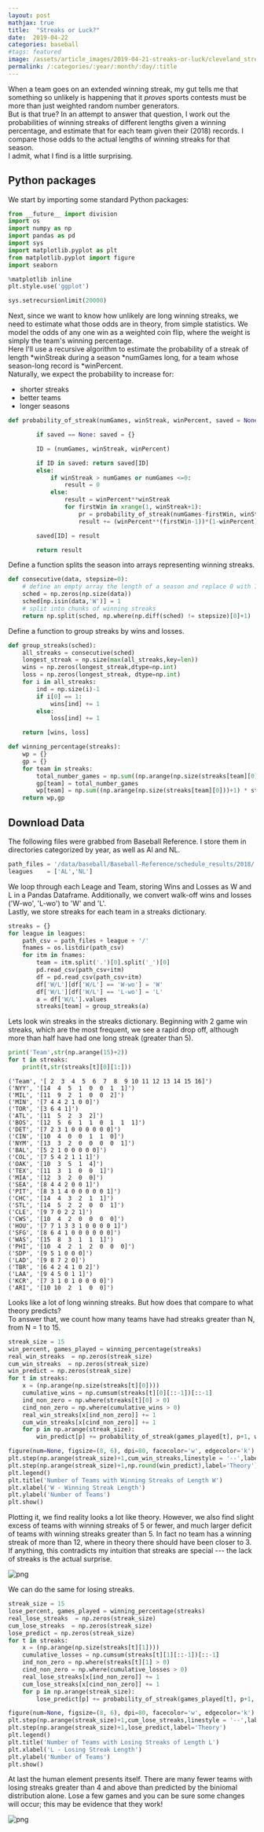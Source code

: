 ```yaml
---
layout: post
mathjax: true
title:  "Streaks or Luck?"
date:  2019-04-22
categories: baseball
#tags: featured
image: /assets/article_images/2019-04-21-streaks-or-luck/cleveland_streak.jpg
permalink: /:categories/:year/:month/:day/:title
---
```


When a team goes on an extended winning streak, my gut tells me that something so unlikely is happening that it *proves* sports contests must be more than just weighted random number generators.  <br>
But is that true?  In an attempt to answer that question, I work out the probabilities of winning streaks of different lengths given a winning percentage, and estimate that for each team given their (2018) records.  I compare those odds to the actual lengths of winning streaks for that season. <br>
I admit, what I find is a little surprising.

## Python packages
We start by importing some standard Python packages:


```python
from __future__ import division
import os
import numpy as np
import pandas as pd
import sys
import matplotlib.pyplot as plt
from matplotlib.pyplot import figure
import seaborn

%matplotlib inline
plt.style.use('ggplot')

sys.setrecursionlimit(20000)
```

Next, since we want to know how unlikely are long winning streaks, we need to estimate what those odds are in theory, from simple statistics.
We model the odds of any one win as a weighted coin flip, where the weight is simply the team's winning percentage. <br>
Here I'll use a recursive algorithm to estimate the probability of a streak of length *winStreak during a season *numGames long, for a team whose season-long record is *winPercent. <br>
Naturally, we expect the probability to increase for:
- shorter streaks
- better teams
- longer seasons


```python
def probability_of_streak(numGames, winStreak, winPercent, saved = None):

        if saved == None: saved = {}

        ID = (numGames, winStreak, winPercent)

        if ID in saved: return saved[ID]
        else:
            if winStreak > numGames or numGames <=0:
                result = 0
            else:
                result = winPercent**winStreak
                for firstWin in xrange(1, winStreak+1):
                    pr = probability_of_streak(numGames-firstWin, winStreak, winPercent, saved)
                    result += (winPercent**(firstWin-1))*(1-winPercent)*pr

        saved[ID] = result

        return result
```

Define a function splits the season into arrays representing winning streaks.  


```python
def consecutive(data, stepsize=0):
    # define an empty array the length of a season and replace 0 with 1 for each Win.
    sched = np.zeros(np.size(data))
    sched[np.isin(data,'W')] = 1
    # split into chunks of winning streaks
    return np.split(sched, np.where(np.diff(sched) != stepsize)[0]+1)
```

Define a function to group streaks by wins and losses.

```python
def group_streaks(sched):
    all_streaks = consecutive(sched)
    longest_streak = np.size(max(all_streaks,key=len))
    wins = np.zeros(longest_streak,dtype=np.int)
    loss = np.zeros(longest_streak, dtype=np.int)
    for i in all_streaks:
        ind = np.size(i)-1
        if i[0] == 1:
            wins[ind] += 1
        else:
            loss[ind] += 1

    return [wins, loss]    
```

```python
def winning_percentage(streaks):
    wp = {}
    gp = {}
    for team in streaks:
        total_number_games = np.sum((np.arange(np.size(streaks[team][0]))+1) * streaks[team][0]) + np.sum((np.arange(np.size(streaks[team][1]))+1) * streaks[team][1])
        gp[team] = total_number_games
        wp[team] = np.sum((np.arange(np.size(streaks[team][0]))+1) * streaks[team][0]) / total_number_games
    return wp,gp
```

## Download Data
The following files were grabbed from Baseball Reference. I store them in directories categorized by year, as well as Al and NL.

```python
path_files = '/data/baseball/Baseball-Reference/schedule_results/2018/'
leagues    = ['AL','NL']
```

We loop through each Leage and Team, storing Wins and Losses as W and L in a Pandas Dataframe.  Additionally, we convert walk-off wins and losses ('W-wo', 'L-wo') to 'W' and 'L'. <br>
Lastly, we store streaks for each team in a streaks dictionary.


```python
streaks = {}
for league in leagues:
    path_csv = path_files + league + '/'
    fnames = os.listdir(path_csv)
    for itm in fnames:
        team = itm.split('.')[0].split('_')[0]
        pd.read_csv(path_csv+itm)
        df = pd.read_csv(path_csv+itm)
        df['W/L'][df['W/L'] == 'W-wo'] = 'W'
        df['W/L'][df['W/L'] == 'L-wo'] = 'L'
        a = df['W/L'].values
        streaks[team] = group_streaks(a)
```


Lets look win streaks in the streaks dictionary. Beginning with 2 game win streaks, which are the most frequent, we see a rapid drop off, although more than half have had one long streak (greater than 5).


```python
print('Team',str(np.arange(15)+2))
for t in streaks:
    print(t,str(streaks[t][0][1:]))
```

    ('Team', '[ 2  3  4  5  6  7  8  9 10 11 12 13 14 15 16]')
    ('NYY', '[14  4  5  1  0  0  1  1]')
    ('MIL', '[11  9  2  1  0  0  2]')
    ('MIN', '[7 4 4 2 1 0 0]')
    ('TOR', '[3 6 4 1]')
    ('ATL', '[11  5  2  3  2]')
    ('BOS', '[12  5  6  1  1  0  1  1  1]')
    ('DET', '[7 2 3 1 0 0 0 0 0 0]')
    ('CIN', '[10  4  0  0  1  1  0]')
    ('NYM', '[13  3  2  0  0  0  0  1]')
    ('BAL', '[5 2 1 0 0 0 0 0]')
    ('COL', '[7 5 4 2 1 1 1]')
    ('OAK', '[10  3  5  1  4]')
    ('TEX', '[11  3  1  0  0  1]')
    ('MIA', '[12  3  2  0  0]')
    ('SEA', '[8 4 4 2 0 0 1]')
    ('PIT', '[8 3 1 4 0 0 0 0 0 1]')
    ('CHC', '[14  4  3  2  1  1]')
    ('STL', '[14  5  2  2  0  0  1]')
    ('CLE', '[9 7 0 2 2 1]')
    ('CWS', '[10  4  2  0  0  0  0]')
    ('HOU', '[7 7 1 3 3 1 0 0 0 0 1]')
    ('SFG', '[8 6 4 1 0 0 0 0 0 0]')
    ('WAS', '[15  8  3  1  1  1]')
    ('PHI', '[10  4  2  1  2  0  0  0]')
    ('SDP', '[9 5 1 0 0 0]')
    ('LAD', '[9 8 7 2 0]')
    ('TBR', '[6 4 2 4 1 0 2]')
    ('LAA', '[9 4 5 0 1 1]')
    ('KCR', '[7 3 1 0 1 0 0 0 0]')
    ('ARI', '[10 10  2  1  0  0]')


Looks like a lot of long winning streaks.  But how does that compare to what theory predicts? <br>
To answer that, we count how many teams have had streaks greater than N, from N = 1 to 15.


```python
streak_size = 15
win_percent, games_played = winning_percentage(streaks)
real_win_streaks  = np.zeros(streak_size)
cum_win_streaks  = np.zeros(streak_size)
win_predict = np.zeros(streak_size)
for t in streaks:
    x = (np.arange(np.size(streaks[t][0])))
    cumulative_wins = np.cumsum(streaks[t][0][::-1])[::-1]
    ind_non_zero = np.where(streaks[t][0] > 0)
    cind_non_zero = np.where(cumulative_wins > 0)
    real_win_streaks[x[ind_non_zero]] += 1
    cum_win_streaks[x[cind_non_zero]] += 1
    for p in np.arange(streak_size):
        win_predict[p] += probability_of_streak(games_played[t], p+1, win_percent[t])

figure(num=None, figsize=(8, 6), dpi=80, facecolor='w', edgecolor='k')
plt.step(np.arange(streak_size)+1,cum_win_streaks,linestyle = '--',label='Actual')
plt.step(np.arange(streak_size)+1,np.round(win_predict),label='Theory')
plt.legend()
plt.title('Number of Teams with Winning Streaks of Length W')
plt.xlabel('W - Winning Streak Length')
plt.ylabel('Number of Teams')
plt.show()
```

Plotting it, we find reality looks a lot like theory. However, we also find slight excess of teams with winning streaks of 5 or fewer, and much larger deficit of teams with winning streaks greater than 5.  In fact no team has a winning streak of more than 12, where in theory there should have been closer to 3.  <br>
If anything, this contradicts my intuition that streaks are special --- the lack of streaks is the actual surprise.


![png](/assets/images/Win_Streak_Probabilities_files/Win_Streak_Probabilities_19_0.png)


We can do the same for losing streaks.


```python
streak_size = 15
lose_percent, games_played = winning_percentage(streaks)
real_lose_streaks  = np.zeros(streak_size)
cum_lose_streaks  = np.zeros(streak_size)
lose_predict = np.zeros(streak_size)
for t in streaks:
    x = (np.arange(np.size(streaks[t][1])))
    cumulative_losses = np.cumsum(streaks[t][1][::-1])[::-1]
    ind_non_zero = np.where(streaks[t][1] > 0)
    cind_non_zero = np.where(cumulative_losses > 0)
    real_lose_streaks[x[ind_non_zero]] += 1
    cum_lose_streaks[x[cind_non_zero]] += 1
    for p in np.arange(streak_size):
        lose_predict[p] += probability_of_streak(games_played[t], p+1, lose_percent[t])

figure(num=None, figsize=(8, 6), dpi=80, facecolor='w', edgecolor='k')
plt.step(np.arange(streak_size)+1,cum_lose_streaks,linestyle = '--',label='Actual')
plt.step(np.arange(streak_size)+1,lose_predict,label='Theory')
plt.legend()
plt.title('Number of Teams with Losing Streaks of Length L')
plt.xlabel('L - Losing Streak Length')
plt.ylabel('Number of Teams')
plt.show()
```

At last the human element presents itself. There are many fewer teams with losing streaks greater than 4 and above than predicted by the biniomal distribution alone.  Lose a few games and you can be sure some changes will occur; this may be evidence that they work!

![png](/assets/images/Win_Streak_Probabilities_files/Win_Streak_Probabilities_23_0.png)
